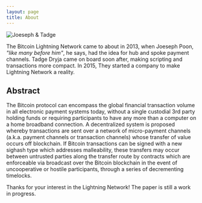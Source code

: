 ```yaml
---
layout: page
title: About
---
```


![Joeseph & Tadge](https://i.ytimg.com/vi/fBS_ieDwQ9k/maxresdefault.jpg "Joeseph & Tadge")

The Bitcoin Lightning Network came to about in 2013, when Joeseph Poon, <i>"like many before him"</i>, he says, had the idea for hub and spoke payment channels. Tadge Dryja came on board soon after, making scripting and transactions more compact. In 2015, They started a company to make Lightning Network a reality.

## Abstract

The Bitcoin protocol can encompass the global financial transaction volume in all electronic payment systems today, without a single custodial 3rd party holding funds or requiring participants to have any more than a computer on a home broadband connection. A decentralized system is proposed whereby transactions are sent over a network of micro-payment channels (a.k.a. payment channels or transaction channels) whose transfer of value occurs off blockchain. If Bitcoin transactions can be signed with a new sighash type which addresses malleability, these transfers may occur between untrusted parties along the transfer route by contracts which are enforceable via broadcast over the Bitcoin blockchain in the event of uncooperative or hostile participants, through a series of decrementing timelocks.

Thanks for your interest in the Lightning Network! The paper is still a work in progress.